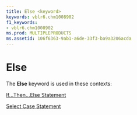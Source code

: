 ```yaml
---
title: Else <keyword>
keywords: vblr6.chm1008902
f1_keywords:
- vblr6.chm1008902
ms.prod: MULTIPLEPRODUCTS
ms.assetid: 106f6363-9ab1-a6de-33f3-ba9a3206acda
---
```



# Else <keyword>

The  **Else** keyword is used in these contexts:

[If...Then...Else Statement](ifthenelse-statement.md)

[Select Case Statement](select-case-statement.md)


